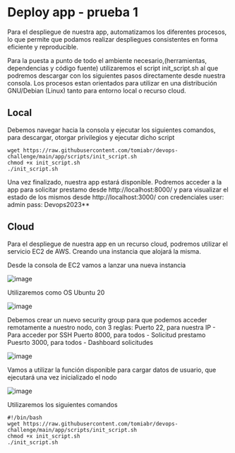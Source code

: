 # Deploy app - prueba 1

Para el despliegue de nuestra app, automatizamos los diferentes procesos, lo que permite que podamos realizar despliegues consistentes en forma eficiente y reproducible.

Para la puesta a punto de todo el ambiente necesario,(herramientas, dependencias y código fuente) utilizaremos el script init_script.sh al que podremos descargar con los siguientes pasos directamente desde nuestra consola.
Los procesos estan orientados para utilizar en una distribución GNU/Debian (Linux) tanto para entorno local o recurso cloud.

## Local 

Debemos navegar hacia la consola y ejecutar los siguientes comandos, para descargar, otorgar privilegios y ejecutar dicho script

```
wget https://raw.githubusercontent.com/tomiabr/devops-challenge/main/app/scripts/init_script.sh
chmod +x init_script.sh
./init_script.sh
```

Una vez finalizado, nuestra app estará disponible. 
Podremos acceder a la app para solicitar prestamo desde http://localhost:8000/ y para visualizar el estado de los mismos desde http://localhost:3000/ con credenciales user: admin pass: Devops2023**

## Cloud
Para el despliegue de nuestra app en un recurso cloud, podremos utilizar el servicio EC2 de AWS. Creando una instancia que alojará la misma.

Desde la consola de EC2 vamos a lanzar una nueva instancia

![image](https://github.com/tomiabr/devops-challenge/assets/134442444/c35c8b23-4c7f-46d6-a1da-217ca7dae53c)

Utilizaremos como OS Ubuntu 20

![image](https://github.com/tomiabr/devops-challenge/assets/134442444/947e2f1a-833d-4fbc-af41-73ad101ff78e)

Debemos crear un nuevo security group para que podemos acceder remotamente a nuestro nodo, con 3 reglas:
Puerto 22, para nuestra IP - Para acceder por SSH
Puerto 8000, para todos - Solicitud prestamo
Puesrto 3000, para todos - Dashboard solicitudes

![image](https://github.com/tomiabr/devops-challenge/assets/134442444/b02e0ea2-ed8c-47f3-a131-b09c5a72aefc)

Vamos a utilizar la función disponible para cargar datos de usuario, que ejecutará una vez inicializado el nodo

![image](https://github.com/tomiabr/devops-challenge/assets/134442444/e088d5b9-2b55-47e6-bf0e-3700dc51d6a4)

Utilizaremos los siguientes comandos

```
#!/bin/bash
wget https://raw.githubusercontent.com/tomiabr/devops-challenge/main/app/scripts/init_script.sh
chmod +x init_script.sh
./init_script.sh
```
